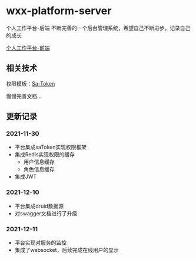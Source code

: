 # wxx-platform-server

个人工作平台-后端
不断完善的一个后台管理系统，希望自己不断进步，记录自己的成长

[个人工作平台-前端](https://github.com/xiangxu999/wxx-platform-web)

## 相关技术

权限模板：[Sa-Token](https://sa-token.dev33.cn/)

慢慢完善文档...

## 更新记录

### 2021-11-30

- 平台集成saToken实现权限框架
- 集成Redis实现权限的缓存
  - 用户信息缓存
  - 角色信息缓存
- 集成JWT

### 2021-12-10

- 平台集成druid数据源
- 对swagger文档进行了升级

### 2021-12-11

- 平台实现对服务的监控
- 集成了websocket，后续完成在线用户的显示
